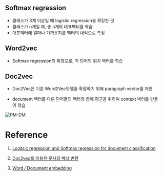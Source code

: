 ## Softmax regression

- 클래스가 3개 이상일 때 logistic regression을 확장한 것
- 클래스가 n개일 때, 총 n개의 대표벡터를 학습
- 대표벡터에 얼마나 가까운지를 벡터의 내적으로 측정

## Word2vec

- Softmax regression의 확장으로, 각 단어의 위치 벡터를 학습


## Doc2vec

- Doc2Vec은 기존 Word2Vec모델을 확장하기 위해 paragraph vector를 제안

- document 벡터를 다른 단어들의 벡터와 함께 평균을 취하여 context 벡터를 만들어 학습



![PM-DM](https://happygrammer.github.io/nlp/doc2vec/PV-DM.png)

# Reference

1. [Logitsic regression and Softmax regression for document classification](https://lovit.github.io/nlp/machine%20learning/2018/03/22/logistic_regression/)

2. [Doc2vec를 이용한 문서의 벡터 변환](https://happygrammer.github.io/nlp/doc2vec/)

3. [Word / Document embedding](https://lovit.github.io/nlp/representation/2018/03/26/word_doc_embedding/)
